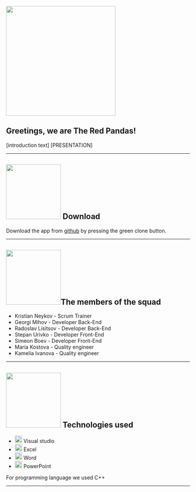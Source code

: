 <img src="https://cdn.discordapp.com/attachments/856937460567113728/856951422330601472/red_pandas_logo-removebg-preview_1.png" width="300">

## Greetings, we are The Red Pandas!


[introduction text]
[PRESENTATION]

---
 

## <img src="https://cdn.discordapp.com/attachments/856937460567113728/856950114278309908/unknown-removebg-preview_1.png" width="150">  Download 

Download the app from [github](https://github.com/KVNeykov18/Project-Aqua-for-28-06-2021-) by pressing the green clone button. 

---

## <img src="https://cdn.discordapp.com/attachments/856937460567113728/856950114278309908/unknown-removebg-preview_1.png" width="150">The members of the squad
- Kristian Neykov - Scrum Trainer
- Georgi Mihov - Developer Back-End
- Radoslav Lisitsov - Developer Back-End
- Stepan Urivko - Developer Front-End
- Simeon Boev - Developer Front-End
- Maria Kostova - Quality engineer
- Kamelia Ivanova - Quality engineer

---

## <img src="https://cdn.discordapp.com/attachments/856937460567113728/856950114278309908/unknown-removebg-preview_1.png" width="150"> Technologies used
- <img src="https://media.discordapp.net/attachments/815253581149896790/818134527842582578/Visual_Studio_Icon_2019.svg.png?width=541&height=541" width="20"> Visual studio
- <img src="https://media.discordapp.net/attachments/815253581149896790/818134368848969728/1043px-Microsoft_Excel_2013_logo.svg_.png?width=551&height=541" width="20"> Excel
-  <img src="https://media.discordapp.net/attachments/815253581149896790/818133539903111188/Microsoft_Word_logo.png" width="20"> Word
- <img src="https://media.discordapp.net/attachments/815253581149896790/818136011359518780/kisspng-microsoft-powerpoint-computer-software-microsoft-o-5b3b3927c75c49.3318087715306079118166-rem.png" width="20"> PowerPoint



 For programming language we used C++
 
 ---
